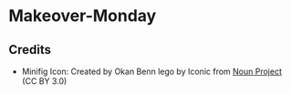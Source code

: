 # Makeover-Monday

## Credits 
- Minifig Icon: Created by Okan Benn 
lego by Iconic from <a href="https://thenounproject.com/browse/icons/term/lego/" target="_blank" title="lego Icons">Noun Project</a> (CC BY 3.0)